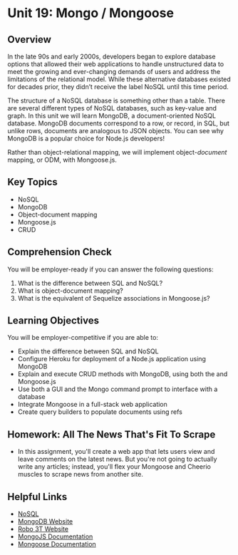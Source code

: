 # Unit 19: Mongo / Mongoose

## Overview

In the late 90s and early 2000s, developers began to explore database options that allowed their web applications to handle unstructured data to meet the growing and ever-changing demands of users and address the limitations of the relational model. While these alternative databases existed for decades prior, they didn’t receive the label NoSQL until this time period.

The structure of a NoSQL database is something other than a table. There are several different types of NoSQL databases, such as key-value and graph. In this unit we will learn MongoDB, a document-oriented NoSQL database. MongoDB documents correspond to a row, or record, in SQL, but unlike rows, documents are analogous to JSON objects. You can see why MongoDB is a popular choice for Node.js developers!

Rather than object-relational mapping, we will implement object-_document_ mapping, or ODM, with Mongoose.js.

## Key Topics

- NoSQL
- MongoDB
- Object-document mapping
- Mongoose.js
- CRUD

## Comprehension Check

You will be employer-ready if you can answer the following questions:

1. What is the difference between SQL and NoSQL?
2. What is object-document mapping?
3. What is the equivalent of Sequelize associations in Mongoose.js?

## Learning Objectives

You will be employer-competitive if you are able to:

- Explain the difference between SQL and NoSQL
- Configure Heroku for deployment of a Node.js application using MongoDB
- Explain and execute CRUD methods with MongoDB, using both the and Mongoose.js
- Use both a GUI and the Mongo command prompt to interface with a database
- Integrate Mongoose in a full-stack web application
- Create query builders to populate documents using refs

## Homework: All The News That's Fit To Scrape

- In this assignment, you'll create a web app that lets users view and leave comments on the latest news. But you're not going to actually write any articles; instead, you'll flex your Mongoose and Cheerio muscles to scrape news from another site.

## Helpful Links

- [NoSQL](https://en.wikipedia.org/wiki/NoSQL)
- [MongoDB Website](https://www.mongodb.com/)
- [Robo 3T Website](https://robomongo.org/download)
- [MongoJS Documentation](https://www.npmjs.com/package/mongojs)
- [Mongoose Documentation](http://mongoosejs.com/docs/guide.html)
